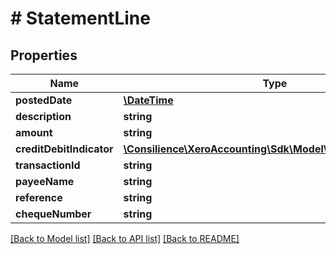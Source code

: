 # # StatementLine

## Properties

Name | Type | Description | Notes
------------ | ------------- | ------------- | -------------
**postedDate** | [**\DateTime**](\DateTime.md) |  | [optional] 
**description** | **string** |  | [optional] 
**amount** | **string** |  | [optional] 
**creditDebitIndicator** | [**\Consilience\XeroAccounting\Sdk\Model\CreditDebitIndicator**](CreditDebitIndicator.md) |  | [optional] 
**transactionId** | **string** |  | [optional] 
**payeeName** | **string** |  | [optional] 
**reference** | **string** |  | [optional] 
**chequeNumber** | **string** |  | [optional] 

[[Back to Model list]](../../README.md#documentation-for-models) [[Back to API list]](../../README.md#documentation-for-api-endpoints) [[Back to README]](../../README.md)


